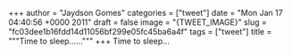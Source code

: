 
+++
author = "Jaydson Gomes"
categories = ["tweet"]
date = "Mon Jan 17 04:40:56 +0000 2011"
draft = false
image = "{TWEET_IMAGE}"
slug = "fc03dee1b16fdd14d11056bf299e05fc45ba6a4f"
tags = ["tweet"]
title = """Time to sleep......"""
+++
Time to sleep...

